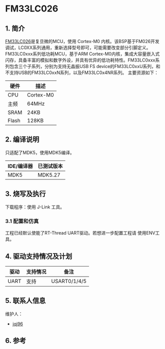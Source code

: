 # FM33LC026 #

## 1. 简介

[FM33LC026](开发者论坛：http://www.fmdevelopers.com.cn/forum.php)是复旦微的MCU，使用 Cortex-M0 内核。该BSP基于FM026开发调试，LC0XX系列通用，重新选择型号即可，可能需要改变部分引脚定义。
FM33LC0xxx系列低功耗MCU，基于ARM Cortex-M0内核，集成大容量嵌入式闪存，具备丰富的模拟和数字外设，并具有优异的低功耗特性。FM33LC0xxx系列包含三个子系列，分别为支持无晶振USB FS device的FM33LC0xxU系列，和不支持USB的FM33LC0xxN系列，以及FM33LC0x4NR系列。
主要资源如下：

| 硬件 | 描述 |
| -- | -- |
|CPU| Cortex-M0|
|主频| 64MHz |
|SRAM| 24KB |
|Flash| 128KB |

## 2. 编译说明

只适配了MDK5，使用MDK5编译。

| IDE/编译器 | 已测试版本 |
| -- | -- |
| MDK5 | MDK5.27 |

## 3. 烧写及执行

下载程序：使用 J-Link 工具。

### 3.1 配置和仿真

工程已经默认使能了RT-Thread UART驱动。若想进一步配置工程请
使用ENV工具。

## 4. 驱动支持情况及计划

| 驱动 | 支持情况  |  备注  |
| ------ | ----  | :------:  |
| UART | 支持 | USART0/1/4/5 |

## 5. 联系人信息

维护人：

- [jqj96](https://github.com/jqj96)

## 6. 参考

